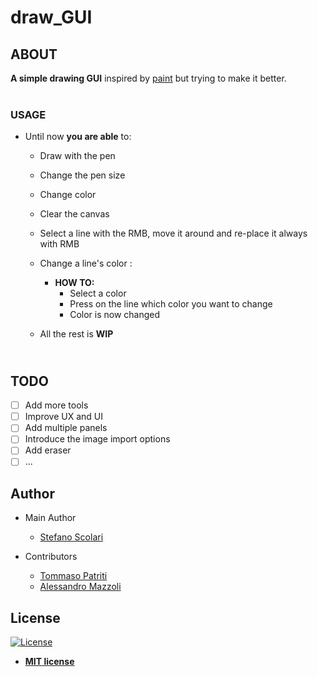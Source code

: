 # draw_GUI <br/>
## ABOUT
**A simple drawing GUI** inspired by [paint](https://it.wikipedia.org/wiki/Paint) but trying to make it better.<br/><br/> 

### USAGE

* Until now **you are able** to:
    * Draw with the pen
    * Change the pen size
    * Change color
    * Clear the canvas
    * Select a line with the RMB, move it around and re-place it always with RMB
    * Change a line's color :
        * **HOW TO:**
            * Select a color
            * Press on the line which color you want to change
            * Color is now changed
        
    * All the rest is **WIP**<br/>
    
## <br/>TODO
- [ ] Add more tools
- [ ] Improve UX and UI
- [ ] Add multiple panels
- [ ] Introduce the image import options
- [ ] Add eraser
- [ ] ...

## Author
* Main Author
   * [Stefano Scolari](https://www.linkedin.com/in/stefano-scolari-7a9440170/)<br/>

* Contributors<br/>
   * [Tommaso Patriti](https://github.com/Ro0t-set)<br/>
   * [Alessandro Mazzoli](https://github.com/alemazzo)

## License

[![License](http://img.shields.io/:license-mit-blue.svg?style=flat-square)](http://badges.mit-license.org)

- **[MIT license](http://opensource.org/licenses/mit-license.php)**

<br/><br/> 
